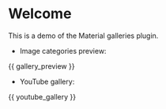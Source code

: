 # Welcome

This is a demo of the Material galleries plugin.

- Image categories preview:

{{ gallery_preview }}

- YouTube gallery:

{{ youtube_gallery }}
